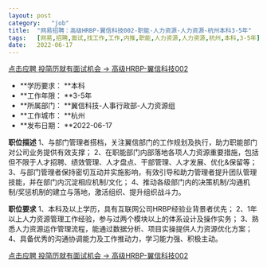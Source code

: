 ```yaml
---
layout:	post
category:	"job"
title:	"网易招聘：高级HRBP-翼信科技002-职能-人力资源-人力资源-杭州本科3-5年"
tags:	[网易,招聘,面试,找工作,工作,内推,职能,人力资源,人力资源,杭州,本科,3-5年]
date:	2022-06-17
---
```


[点击应聘 投简历就有面试机会 -> 高级HRBP-翼信科技002](http://mobile.bole.netease.com/bole/boleDetail?id=39809&employeeId=346f03c3cda5f04c&key=all)



- **学历要求： **本科
- **工作年限： **3-5年
- **所属部门： **翼信科技-人事行政部-人力资源组
- **工作城市： **杭州
- **发布日期： **2022-06-17



**职位描述**
1、与部门管理者搭档，关注翼信部门的工作规划及执行，助力职能部门对公司业务提供有效支撑； 
2、在职能部门内部落地各项人力资源重要措施，包括但不限于人才招聘、绩效管理、人才盘点、干部管理、人才发展、优化&amp;保留等； 
3、与部门管理者保持密切互动并实施影响，有效引导和助力管理者提升团队管理技能，并在部门内沉淀相应机制/文化； 
4、推动各级部门内的决策机制/沟通机制/奖惩机制的建立与落地，激活组织、提升组织战斗力。



**职位要求**
1、本科及以上学历，具有互联网公司HRBP经验业背景者优先； 
2、1年以上人力资源管理工作经验，参与过两个模块以上的体系设计及操作实务； 
3、熟悉人力资源运作管理流程，能通过数据分析、项目实操提供人力资源优化方案；  
4、具备优秀的沟通协调能力及工作推动力，学习能力强、积极主动。



[点击应聘 投简历就有面试机会 -> 高级HRBP-翼信科技002](http://mobile.bole.netease.com/bole/boleDetail?id=39809&employeeId=346f03c3cda5f04c&key=all)